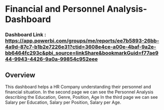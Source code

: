 # Financial and Personnel Analysis-Dashboard

### Dashboard Link : https://app.powerbi.com/groups/me/reports/ee7b5893-26bb-4a9d-87c7-b1b2e7226e31?ctid=3608e4ce-a00e-4baf-9a2e-bb6464fc293c&pbi_source=linkShare&bookmarkGuid=f77ae944-9943-4426-9a0a-99854c952eee

## Overview

This dashboard helps a HR Company understanding their personnel and financial situation.
In the second page we can see the Personnel Analysis describing the Education, Genre, Position, Age
In the third page we can see Salary per Education, Salary per Position, Salary per Age.
